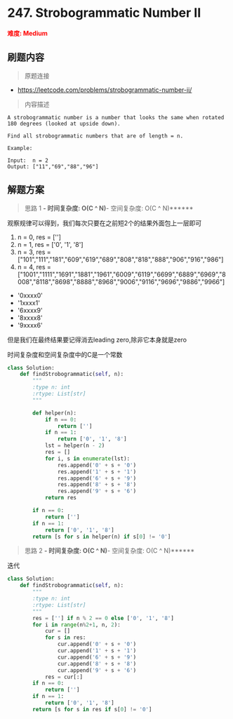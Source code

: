 # 247. Strobogrammatic Number II

**<font color=red>难度: Medium</font>**

## 刷题内容

> 原题连接

* https://leetcode.com/problems/strobogrammatic-number-ii/

> 内容描述

```
A strobogrammatic number is a number that looks the same when rotated 180 degrees (looked at upside down).

Find all strobogrammatic numbers that are of length = n.

Example:

Input:  n = 2
Output: ["11","69","88","96"]
```

## 解题方案

> 思路 1
******- 时间复杂度: O(C ^ N)******- 空间复杂度: O(C ^ N)******

观察规律可以得到，我们每次只要在之前短2个的结果外面包上一层即可

1. n = 0, res = ['']
2. n = 1, res = ['0', '1', '8']
3. n = 3, res = ["101","111","181","609","619","689","808","818","888","906","916","986"]
4. n = 4, res = ["1001","1111","1691","1881","1961","6009","6119","6699","6889","6969","8008","8118","8698","8888","8968","9006","9116","9696","9886","9966"]

- '0xxxx0'
- '1xxxx1'
- '6xxxx9'
- '8xxxx8'
- '9xxxx6'

但是我们在最终结果要记得消去leading zero,除非它本身就是zero

时间复杂度和空间复杂度中的C是一个常数

```python
class Solution:
    def findStrobogrammatic(self, n):
        """
        :type n: int
        :rtype: List[str]
        """

        def helper(n):
            if n == 0:
                return ['']
            if n == 1:
                return ['0', '1', '8']
            lst = helper(n - 2)
            res = []
            for i, s in enumerate(lst):
                res.append('0' + s + '0')
                res.append('1' + s + '1')
                res.append('6' + s + '9')
                res.append('8' + s + '8')
                res.append('9' + s + '6')
            return res

        if n == 0:
            return ['']
        if n == 1:
            return ['0', '1', '8']
        return [s for s in helper(n) if s[0] != '0'] 
```

> 思路 2
******- 时间复杂度: O(C ^ N)******- 空间复杂度: O(C ^ N)******

迭代

```python
class Solution:
    def findStrobogrammatic(self, n):
        """
        :type n: int
        :rtype: List[str]
        """
        res = [''] if n % 2 == 0 else ['0', '1', '8']
        for i in range(n%2+1, n, 2):
            cur = []
            for s in res:
                cur.append('0' + s + '0')
                cur.append('1' + s + '1')
                cur.append('6' + s + '9')
                cur.append('8' + s + '8')
                cur.append('9' + s + '6')
            res = cur[:]
        if n == 0:
            return ['']
        if n == 1:
            return ['0', '1', '8']
        return [s for s in res if s[0] != '0']
```





























